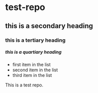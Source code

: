 # test-repo
## this is a secondary heading
### this is a tertiary heading
##### this is a quartiary heading


* first item in the list
* second item in the list
* third item in the list

This is a test repo.  
